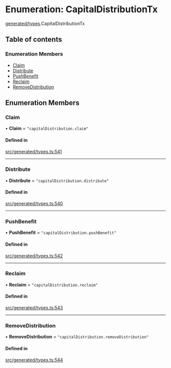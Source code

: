 # Enumeration: CapitalDistributionTx

[generated/types](../wiki/generated.types).CapitalDistributionTx

## Table of contents

### Enumeration Members

- [Claim](../wiki/generated.types.CapitalDistributionTx#claim)
- [Distribute](../wiki/generated.types.CapitalDistributionTx#distribute)
- [PushBenefit](../wiki/generated.types.CapitalDistributionTx#pushbenefit)
- [Reclaim](../wiki/generated.types.CapitalDistributionTx#reclaim)
- [RemoveDistribution](../wiki/generated.types.CapitalDistributionTx#removedistribution)

## Enumeration Members

### Claim

• **Claim** = ``"capitalDistribution.claim"``

#### Defined in

[src/generated/types.ts:541](https://github.com/PolymeshAssociation/polymesh-private-sdk/blob/2c6aa0b4/src/generated/types.ts#L541)

___

### Distribute

• **Distribute** = ``"capitalDistribution.distribute"``

#### Defined in

[src/generated/types.ts:540](https://github.com/PolymeshAssociation/polymesh-private-sdk/blob/2c6aa0b4/src/generated/types.ts#L540)

___

### PushBenefit

• **PushBenefit** = ``"capitalDistribution.pushBenefit"``

#### Defined in

[src/generated/types.ts:542](https://github.com/PolymeshAssociation/polymesh-private-sdk/blob/2c6aa0b4/src/generated/types.ts#L542)

___

### Reclaim

• **Reclaim** = ``"capitalDistribution.reclaim"``

#### Defined in

[src/generated/types.ts:543](https://github.com/PolymeshAssociation/polymesh-private-sdk/blob/2c6aa0b4/src/generated/types.ts#L543)

___

### RemoveDistribution

• **RemoveDistribution** = ``"capitalDistribution.removeDistribution"``

#### Defined in

[src/generated/types.ts:544](https://github.com/PolymeshAssociation/polymesh-private-sdk/blob/2c6aa0b4/src/generated/types.ts#L544)
